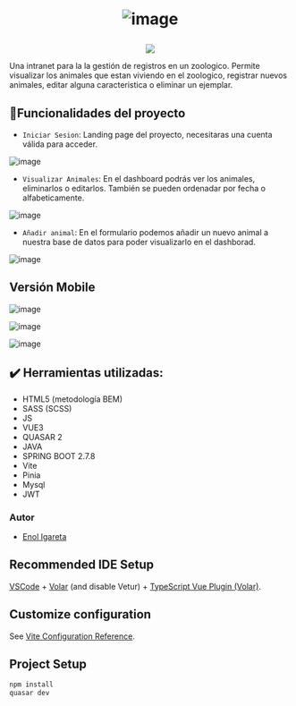 # <p align="center"> ![image](https://user-images.githubusercontent.com/116892825/226100774-ba9ca717-5831-4c0a-b87f-a729f98b0629.png)
 </p>

  <p align="center">
   <img src="https://img.shields.io/badge/STATUS-EN%20DESAROLLO-green">
   </p>

Una intranet para la la gestión de registros en un zoologico.
Permite visualizar los animales que estan viviendo en el zoologico, registrar nuevos animales, editar alguna caracteristica o eliminar un ejemplar.

## :hammer:Funcionalidades del proyecto

- `Iniciar Sesion`: Landing page del proyecto, necesitaras una cuenta válida para acceder.

![image](https://user-images.githubusercontent.com/116892825/226101110-8b03c32f-3265-41bb-992d-d7ce936cc25d.png)


- `Visualizar Animales`: En el dashboard podrás ver los animales, eliminarlos o editarlos. También se pueden ordenadar por fecha o alfabeticamente.

![image](https://user-images.githubusercontent.com/116892825/226101002-5582e8dd-18ec-4444-8670-3cef7c46c4f0.png)

- `Añadir animal`: En el formulario podemos añadir un nuevo animal a nuestra base de datos para poder visualizarlo en el dashborad.

![image](https://user-images.githubusercontent.com/116892825/226101205-c5b9e362-5255-4e97-b74d-70daebeb587e.png)



## Versión Mobile

![image](https://user-images.githubusercontent.com/116892825/226101275-1ed5e0b7-412f-4a6f-9787-64e97fa891e0.png)

![image](https://user-images.githubusercontent.com/116892825/226101304-f62114e4-f180-4969-b0e6-51f66a817c20.png)

![image](https://user-images.githubusercontent.com/116892825/226101325-9b66ab47-2558-4125-9bcc-5dac8ba883b6.png)

## :heavy_check_mark: Herramientas utilizadas:
- HTML5 (metodología BEM)
- SASS (SCSS)
- JS
- VUE3
- QUASAR 2
- JAVA
- SPRING BOOT 2.7.8
- Vite
- Pinia
- Mysql
- JWT


### Autor

- [Enol Igareta](https://github.com/EnolCode)

## Recommended IDE Setup

[VSCode](https://code.visualstudio.com/) + [Volar](https://marketplace.visualstudio.com/items?itemName=Vue.volar) (and disable Vetur) + [TypeScript Vue Plugin (Volar)](https://marketplace.visualstudio.com/items?itemName=Vue.vscode-typescript-vue-plugin).

## Customize configuration

See [Vite Configuration Reference](https://vitejs.dev/config/).

## Project Setup

```sh
npm install
quasar dev
```
